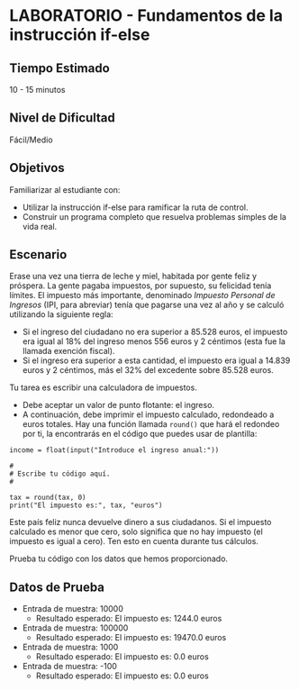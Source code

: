 # LABORATORIO - Fundamentos de la instrucción if-else

## Tiempo Estimado

10 - 15 minutos

## Nivel de Dificultad

Fácil/Medio

## Objetivos

Familiarizar al estudiante con:

* Utilizar la instrucción if-else para ramificar la ruta de control.
* Construir un programa completo que resuelva problemas simples de la vida real.

## Escenario

Erase una vez una tierra de leche y miel, habitada por gente feliz y próspera. La gente pagaba impuestos, por supuesto, su felicidad tenía límites. El impuesto más importante, denominado *Impuesto Personal de Ingresos* (IPI, para abreviar) tenía que pagarse una vez al año y se calculó utilizando la siguiente regla:

* Si el ingreso del ciudadano no era superior a 85.528 euros, el impuesto era igual al 18% del ingreso menos 556 euros y 2 céntimos (esta fue la llamada exención fiscal).
* Si el ingreso era superior a esta cantidad, el impuesto era igual a 14.839 euros y 2 céntimos, más el 32% del excedente sobre 85.528 euros.

Tu tarea es escribir una calculadora de impuestos.

* Debe aceptar un valor de punto flotante: el ingreso.
* A continuación, debe imprimir el impuesto calculado, redondeado a euros totales. Hay una función llamada `round()` que hará el redondeo por ti, la encontrarás en el código que puedes usar de plantilla:

```
income = float(input("Introduce el ingreso anual:"))

#
# Escribe tu código aquí.
#

tax = round(tax, 0)
print("El impuesto es:", tax, "euros")
```

Este país feliz nunca devuelve dinero a sus ciudadanos. Si el impuesto calculado es menor que cero, solo significa que no hay impuesto (el impuesto es igual a cero). Ten esto en cuenta durante tus cálculos.

Prueba tu código con los datos que hemos proporcionado. 

## Datos de Prueba

* Entrada de muestra: 10000
    * Resultado esperado: El impuesto es: 1244.0 euros
* Entrada de muestra: 100000
    * Resultado esperado: El impuesto es: 19470.0 euros
* Entrada de muestra: 1000
    * Resultado esperado: El impuesto es: 0.0 euros
* Entrada de muestra: -100
    * Resultado esperado: El impuesto es: 0.0 euros 


